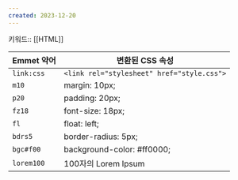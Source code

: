 ```yaml
---
created: 2023-12-20
---
```

키워드:: [[HTML]]

| Emmet 약어 | 변환된 CSS 속성 |
| ---- | ---- |
| `link:css` | `<link rel="stylesheet" href="style.css">` |
| `m10` | margin: 10px; |
| `p20` | padding: 20px; |
| `fz18` | font-size: 18px; |
| `fl` | float: left; |
| `bdrs5` | border-radius: 5px; |
| `bgc#f00` | background-color: #ff0000; |
| `lorem100` | 100자의 Lorem Ipsum |
